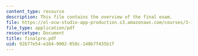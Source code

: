 ```yaml
---
content_type: resource
description: This file contains the overview of the final exam.
file: https://ol-ocw-studio-app-production.s3.amazonaws.com/courses/3-185-transport-phenomena-in-materials-engineering-fall-2003/92b77e54e1649002058c148b7f435b1f_finalpre.pdf
file_type: application/pdf
resourcetype: Document
title: finalpre.pdf
uid: 92b77e54-e164-9002-058c-148b7f435b1f
---
```

